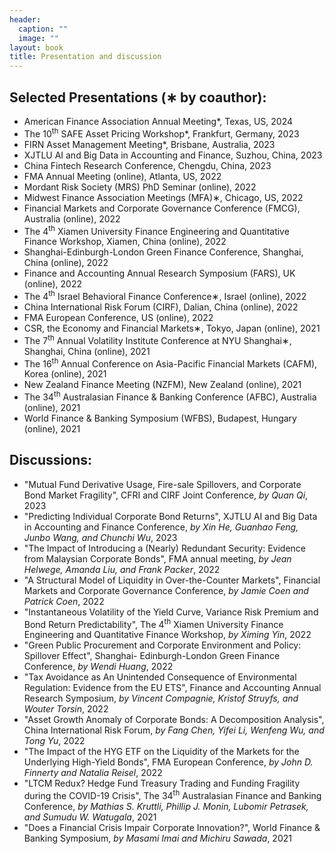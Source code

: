 ```yaml
---
header:
  caption: ""
  image: ""
layout: book
title: Presentation and discussion
---
```


## Selected Presentations (∗ by coauthor):

- American Finance Association Annual Meeting*, Texas, US, 2024
- The 10<sup>th</sup> SAFE Asset Pricing Workshop*, Frankfurt, Germany, 2023
- FIRN Asset Management Meeting*, Brisbane, Australia, 2023
- XJTLU AI and Big Data in Accounting and Finance, Suzhou, China, 2023
- China Fintech Research Conference, Chengdu, China, 2023
- FMA Annual Meeting (online), Atlanta, US, 2022 
- Mordant Risk Society (MRS) PhD Seminar (online), 2022
- Midwest Finance Association Meetings (MFA)∗, Chicago, US, 2022
- Financial Markets and Corporate Governance Conference (FMCG), Australia (online), 2022
- The 4<sup>th</sup> Xiamen University Finance Engineering and Quantitative Finance Workshop, Xiamen, China (online), 2022
- Shanghai-Edinburgh-London Green Finance Conference, Shanghai, China (online), 2022
- Finance and Accounting Annual Research Symposium (FARS), UK (online), 2022
- The 4<sup>th</sup> Israel Behavioral Finance Conference∗, Israel (online), 2022
- China International Risk Forum (CIRF), Dalian, China (online), 2022
- FMA European Conference, US (online), 2022
- CSR, the Economy and Financial Markets∗, Tokyo, Japan (online), 2021
- The 7<sup>th</sup> Annual Volatility Institute Conference at NYU Shanghai∗, Shanghai, China (online), 2021
- The 16<sup>th</sup> Annual Conference on Asia-Pacific Financial Markets (CAFM), Korea (online), 2021
- New Zealand Finance Meeting (NZFM), New Zealand (online), 2021
- The 34<sup>th</sup> Australasian Finance & Banking Conference (AFBC), Australia (online), 2021
- World Finance & Banking Symposium (WFBS), Budapest, Hungary (online), 2021

## Discussions:

- "Mutual Fund Derivative Usage, Fire-sale Spillovers, and Corporate Bond Market Fragility", CFRI and CIRF Joint Conference, _by Quan Qi_, 2023
- "Predicting Individual Corporate Bond Returns", XJTLU AI and Big Data in Accounting and Finance Conference, _by Xin He, Guanhao Feng, Junbo Wang, and Chunchi Wu_, 2023
- "The Impact of Introducing a (Nearly) Redundant Security: Evidence from Malaysian Corporate Bonds", FMA annual meeting, _by Jean Helwege, Amanda Liu, and Frank Packer_, 2022
- "A Structural Model of Liquidity in Over-the-Counter Markets", Financial Markets and Corporate Governance Conference, _by Jamie Coen and Patrick Coen_, 2022
- "Instantaneous Volatility of the Yield Curve, Variance Risk Premium and Bond Return Predictability", The 4<sup>th</sup> Xiamen University Finance Engineering and Quantitative Finance Workshop, _by Ximing Yin_, 2022
- "Green Public Procurement and Corporate Environment and Policy: Spillover Effect", Shanghai-
Edinburgh-London Green Finance Conference, _by Wendi Huang_, 2022
- "Tax Avoidance as An Unintended Consequence of Environmental Regulation: Evidence from the EU ETS", Finance and Accounting Annual Research Symposium, _by Vincent Compagnie, Kristof Struyfs, and Wouter Torsin_, 2022
- "Asset Growth Anomaly of Corporate Bonds: A Decomposition Analysis", China International Risk Forum, _by Fang Chen, Yifei Li, Wenfeng Wu, and Tong Yu_, 2022
- "The Impact of the HYG ETF on the Liquidity of the Markets for the Underlying High-Yield Bonds", FMA European Conference, _by John D. Finnerty and Natalia Reisel_, 2022
- "LTCM Redux? Hedge Fund Treasury Trading and Funding Fragility during the COVID-19 Crisis", The 34<sup>th</sup> Australasian Finance and Banking Conference, _by Mathias S. Kruttli, Phillip J. Monin, Lubomir Petrasek, and Sumudu W. Watugala_, 2021
- "Does a Financial Crisis Impair Corporate Innovation?", World Finance & Banking Symposium, _by Masami Imai and Michiru Sawada_, 2021

